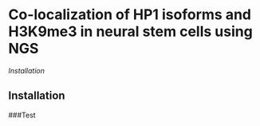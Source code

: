 # Co-localization of HP1 isoforms and H3K9me3 in neural stem cells using NGS 

*Installation*
## Installation

###Test
